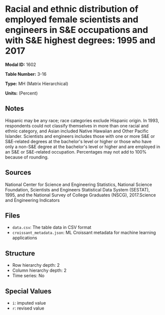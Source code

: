 # Racial and ethnic distribution of employed female scientists and engineers in S&E occupations and with S&E highest degrees: 1995 and 2017

**Modal ID:** 1602

**Table Number:** 3-16

**Type:** MH (Matrix Hierarchical)

**Units:** (Percent)

## Notes

Hispanic may be any race; race categories exclude Hispanic origin. In 1993, respondents could not classify themselves in more than one racial and ethnic category, and Asian included Native Hawaiian and Other Pacific Islander. Scientists and engineers includes those with one or more S&E or S&E-related degrees at the bachelor's level or higher or those who have only a non-S&E degree at the bachelor's level or higher and are employed in an S&E or S&E-related occupation. Percentages may not add to 100% because of rounding.

## Sources

National Center for Science and Engineering Statistics, National Science Foundation, Scientists and Engineers Statistical Data System (SESTAT), 1995, and the National Survey of College Graduates (NSCG), 2017.Science and Engineering Indicators

## Files

- `data.csv`: The table data in CSV format
- `croissant_metadata.json`: ML Croissant metadata for machine learning applications

## Structure

- Row hierarchy depth: 2
- Column hierarchy depth: 2
- Time series: No

## Special Values

- `i`: imputed value
- `r`: revised value

